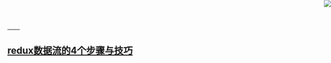 <a href="https://github.com/easwk" target="_blank">
　　<img style="position: fixed; top: 0; right: 0; border: 0; z-index: 1;" src="http://images.cnblogs.com/cnblogs_com/jackson0714/779808/o_github.png" >
</a>


## [redux数据流的4个步骤与技巧](https://github.com/Easwk/easwk.github.io/tree/gn-welcome)

